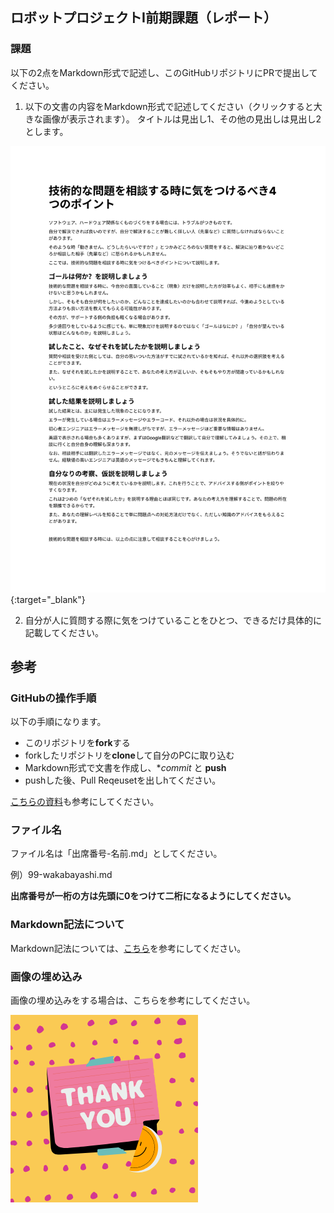 ## ロボットプロジェクトI前期課題（レポート）

### 課題
以下の2点をMarkdown形式で記述し、このGitHubリポジトリにPRで提出してください。

1. 以下の文書の内容をMarkdown形式で記述してください（クリックすると大きな画像が表示されます）。
タイトルは見出し1、その他の見出しは見出し2とします。

[![こちらの文書](/images/doc.png)](https://github.com/team-osaka-hightech/2101fs-robo/raw/main/images/doc.png){:target="_blank"}

2. 自分が人に質問する際に気をつけていることをひとつ、できるだけ具体的に記載してください。

## 参考
### GitHubの操作手順
以下の手順になります。
- このリポジトリを**fork**する
- forkしたリポジトリを**clone**して自分のPCに取り込む
- Markdown形式で文書を作成し、**commit* と **push**
- pushした後、Pull Reqeusetを出しhてください。

[こちらの資料](https://docs.google.com/presentation/d/169-YBqHCO3yCW4bchHUy7WWkCKWL89AFV2LKN6gINzU/edit?usp=sharing)も参考にしてください。

### ファイル名
ファイル名は「出席番号-名前.md」としてください。

例）99-wakabayashi.md

**出席番号が一桁の方は先頭に0をつけて二桁になるようにしてください。**

### Markdown記法について
Markdown記法については、[こちら](https://gist.github.com/mignonstyle/083c9e1651d7734f84c99b8cf49d57fa)を参考にしてください。

### 画像の埋め込み
画像の埋め込みをする場合は、こちらを参考にしてください。

![画像埋め込みサンプル](/images/99-wakabayashi/sample.png)
